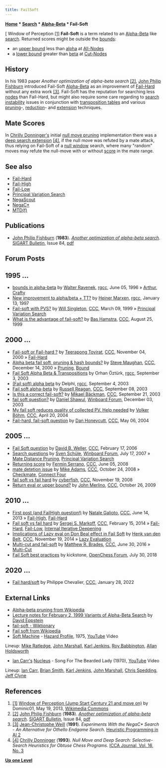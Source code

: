 ```yaml
---
title: FailSoft
---
```

**[Home](Home "Home") * [Search](Search "Search") * [Alpha-Beta](Alpha-Beta "Alpha-Beta") * Fail-Soft**

\[ Window of Perception <a id="cite-note-1" href="#cite-ref-1">[1]</a>
**Fail-Soft** is a term related to an [Alpha-Beta](Alpha-Beta "Alpha-Beta") like [search](Search "Search"). Returned scores might be outside the [bounds](Bound "Bound"):

- an [upper bound](Upper_Bound "Upper Bound") less than [alpha](Alpha "Alpha") at [All-Nodes](Node_Types#All-Nodes "Node Types")
- a [lower bound](Lower_Bound "Lower Bound") greater than [beta](Beta "Beta") at [Cut-Nodes](Node_Types#Cut-Nodes "Node Types")

## History

In his 1983 paper *Another optimization of alpha-beta search* <a id="cite-note-2" href="#cite-ref-2">[2]</a>, [John Philip Fishburn](John_Philip_Fishburn "John Philip Fishburn") introduced Fail-Soft [Alpha-Beta](Alpha-Beta "Alpha-Beta") as an improvement of [Fail-Hard](Fail-Hard "Fail-Hard") without any extra work <a id="cite-note-3" href="#cite-ref-3">[3]</a>. Fail-Soft has the reputation for searching less [nodes](Node "Node") than Fail-Hard, but might also require some care regarding to [search instability](Search_Instability "Search Instability") issues in conjunction with [transposition tables](Transposition_Table "Transposition Table") and various [pruning](Pruning "Pruning")-, [reduction](Reductions "Reductions")- and [extension](Extensions "Extensions") techniques.

## Mate Scores

In [Chrilly Donninger's](Chrilly_Donninger "Chrilly Donninger") initial [null move pruning](Null_Move_Pruning "Null Move Pruning") implementation there was a [deep search extension](Null_Move_Pruning#ThreatDetection "Null Move Pruning") <a id="cite-note-4" href="#cite-ref-4">[4]</a>, if the null move was refuted by a mate attack, thus relying on Fail-Soft of a [null window](Null_Window "Null Window") search, where many "random" moves may refute the null-move with or without [score](Score "Score") in the mate range.

## See also

- [Fail-Hard](Fail-Hard "Fail-Hard")
- [Fail-High](Fail-High "Fail-High")
- [Fail-Low](Fail-Low "Fail-Low")
- [Principal Variation Search](Principal_Variation_Search "Principal Variation Search")
- [NegaScout](NegaScout "NegaScout")
- [NegaC\*](NegaC* "NegaC*")
- [MTD(f)](</MTD(f)> "MTD(f)")

## Publications

- [John Philip Fishburn](John_Philip_Fishburn "John Philip Fishburn") (**1983**). *[Another optimization of alpha-beta search](http://portal.acm.org/citation.cfm?id=1056623.1056628&coll=DL&dl=GUIDE&CFID=26266656&CFTOKEN=86225814)*. [SIGART Bulletin](ACM#SIG "ACM"), Issue 84, [pdf](https://drive.google.com/file/d/0B2pvWWlf39g-cjJpZkc1cDhfbkk/view)

## Forum Posts

## 1995 ...

- [bounds in alpha-beta](https://groups.google.com/d/msg/rec.games.chess.computer/xkepvuKHYUc/vI9AK1G2KkwJ) by [Walter Ravenek](Walter_Ravenek "Walter Ravenek"), [rgcc](Computer_Chess_Forums "Computer Chess Forums"), June 05, 1996 » [Arthur](Arthur "Arthur"), [Crafty](Crafty "Crafty")
- [New improvement to alpha/beta + TT?](http://groups.google.com/group/rec.games.chess.computer/browse_frm/thread/a895e1a5524f8158) by [Heiner Marxen](Heiner_Marxen "Heiner Marxen"), [rgcc](Computer_Chess_Forums "Computer Chess Forums"), January 13, 1997
- [Fail-soft with PVS?](https://www.stmintz.com/ccc/index.php?id=45482) by [Will Singleton](Will_Singleton "Will Singleton"), [CCC](CCC "CCC"), March 09, 1999 » [Principal Variation Search](Principal_Variation_Search "Principal Variation Search")
- [What is the advantage of fail-soft?](https://www.stmintz.com/ccc/index.php?id=65947) by [Bas Hamstra](Bas_Hamstra "Bas Hamstra"), [CCC](CCC "CCC"), August 25, 1999

## 2000 ...

- [Fail-soft or Fail-hard ?](https://www.stmintz.com/ccc/index.php?id=136488) by [Teerapong Tovirat](Teerapong_Tovirat "Teerapong Tovirat"), [CCC](CCC "CCC"), November 04, 2000 » [Fail-Hard](Fail-Hard "Fail-Hard")
- [Alpha beta fail soft, pruning & hash bounds?](https://www.stmintz.com/ccc/index.php?id=144854) by [Steve Maughan](Steve_Maughan "Steve Maughan"), [CCC](CCC "CCC"), December 14, 2000 » [Pruning](Pruning "Pruning"), [Bound](Bound "Bound")
- [Fail Soft Alpha Beta & Transpositions](http://groups.google.com/group/rec.games.chess.computer/browse_frm/thread/287d76556a5a298c) by Orhan Öztürk, [rgcc](Computer_Chess_Forums "Computer Chess Forums"), September 3, 2003
- [(Fail soft) alpha beta](http://groups.google.com/group/rec.games.chess.computer/browse_frm/thread/91dbbc00fc666c86) by Delphi, [rgcc](Computer_Chess_Forums "Computer Chess Forums"), September 4, 2003
- [Fail soft alpha-beta](https://www.stmintz.com/ccc/index.php?id=314585) by [Russell Reagan](Russell_Reagan "Russell Reagan"), [CCC](CCC "CCC"), September 08, 2003
- [Is this a correct fail-soft?](https://www.stmintz.com/ccc/index.php?id=316955) by [Mikael Bäckman](Mikael_B%C3%A4ckman "Mikael Bäckman"), [CCC](CCC "CCC"), September 21, 2003
- [fail soft question?](http://www.open-aurec.com/wbforum/viewtopic.php?f=18&t=45430) by [Daniel Shawul](Daniel_Shawul "Daniel Shawul"), [Winboard Forum](Computer_Chess_Forums "Computer Chess Forums"), December 03, 2003
- [My fail soft reduces quality of collected PV. Help needed](https://www.stmintz.com/ccc/index.php?id=360837) by [Volker Böhm](Volker_B%C3%B6hm "Volker Böhm"), [CCC](CCC "CCC"), April 20, 2004
- [Fail-hard, fail-soft question](https://www.stmintz.com/ccc/index.php?id=363710) by [Dan Honeycutt](Dan_Honeycutt "Dan Honeycutt"), [CCC](CCC "CCC"), May 06, 2004

## 2005 ...

- [Fail Soft question](https://www.stmintz.com/ccc/index.php?id=487414) by [David B. Weller](David_B._Weller "David B. Weller"), [CCC](CCC "CCC"), February 17, 2006
- [Search questions](http://www.open-aurec.com/wbforum/viewtopic.php?f=4&t=6665) by [Sven Schüle](Sven_Sch%C3%BCle "Sven Schüle"), [Winboard Forum](Computer_Chess_Forums "Computer Chess Forums"), July 17, 2007 » [Mate Distance Pruning](Mate_Distance_Pruning "Mate Distance Pruning"), [Principal Variation Search](Principal_Variation_Search "Principal Variation Search")
- [Returning score](http://www.talkchess.com/forum3/viewtopic.php?f=7&t=21627) by [Fermin Serrano](Fermin_Serrano "Fermin Serrano"), [CCC](CCC "CCC"), June 05, 2008
- [mate detetion issue](http://www.talkchess.com/forum/viewtopic.php?t=24560) by [Mike Adams](index.php?title=Mike_Adams&action=edit&redlink=1 "Mike Adams (page does not exist)"), [CCC](CCC "CCC"), October 24, 2008 » [Checkmate](Checkmate "Checkmate"), [Connect Four](Connect_Four "Connect Four")
- [fail soft vs fail hard](http://www.talkchess.com/forum/viewtopic.php?t=24954) by [cyberfish](Matthew_Lai "Matthew Lai"), [CCC](CCC "CCC"), November 19, 2008
- [Return eval or upper bound?](http://www.talkchess.com/forum/viewtopic.php?t=30333) by [John Merlino](John_Merlino "John Merlino"), [CCC](CCC "CCC"), October 26, 2009

## 2010 ...

- [First post (and FailHigh question!)](http://www.talkchess.com/forum/viewtopic.php?t=48274) by [Natale Galioto](index.php?title=Natale_Galioto&action=edit&redlink=1 "Natale Galioto (page does not exist)"), [CCC](CCC "CCC"), June 14, 2013 » [Fail-High](Fail-High "Fail-High"), [Fail-Hard](Fail-Hard "Fail-Hard")
- [Fail soft vs fail hard](http://www.talkchess.com/forum/viewtopic.php?t=51284) by [Sergei S. Markoff](Sergei_Markoff "Sergei Markoff"), [CCC](CCC "CCC"), February 15, 2014 » [Fail-Hard](Fail-Hard "Fail-Hard"), [Fail-Low](Fail-Low "Fail-Low"), [Internal Iterative Deepening](Internal_Iterative_Deepening "Internal Iterative Deepening")
- [Implications of Lazy eval on Don Beal effect in Fail Soft](http://www.talkchess.com/forum/viewtopic.php?t=54387) by [Henk van den Belt](index.php?title=Henk_van_den_Belt&action=edit&redlink=1 "Henk van den Belt (page does not exist)"), [CCC](CCC "CCC"), November 19, 2014 » [Lazy Evaluation](Lazy_Evaluation "Lazy Evaluation")
- [Multi-cut and fail-soft](http://www.talkchess.com/forum/viewtopic.php?t=60650) by [Matthew R. Brades](Matthew_R._Brades "Matthew R. Brades"), [CCC](CCC "CCC"), June 30, 2016 » [Multi-Cut](Multi-Cut "Multi-Cut")
- [Fail Soft best practices](http://www.open-chess.org/viewtopic.php?f=5&t=3180) by kickstone, [OpenChess Forum](Computer_Chess_Forums "Computer Chess Forums"), July 30, 2018

## 2020 ...

- [Fail hard/soft](https://www.talkchess.com/forum3/viewtopic.php?f=7&t=79223) by Philippe Chevalier, [CCC](CCC "CCC"), January 28, 2022

## External Links

- [Alpha–beta pruning from Wikipedia](https://en.wikipedia.org/wiki/Alpha%E2%80%93beta_pruning#Pseudocode)
- [Lecture notes for February 2, 1999 Variants of Alpha-Beta Search](https://www.ics.uci.edu/~eppstein/180a/990202b.html) by [David Eppstein](David_Eppstein "David Eppstein")
- [fail-soft - Wiktionary](https://en.wiktionary.org/wiki/fail-soft)
- [Fail soft from Wikipedia](https://en.wikipedia.org/wiki/Fail_soft)
- [Soft Machine](Category:Soft_Machine "Category:Soft Machine") - [Hazard Profile](<https://en.wikipedia.org/wiki/Bundles_(album)>), 1975, [YouTube](https://en.wikipedia.org/wiki/YouTube) Video

Lineup: [Mike Ratledge](https://en.wikipedia.org/wiki/Mike_Ratledge), [John Marshall](Category:John_Marshall "Category:John Marshall"), [Karl Jenkins](Category:Karl_Jenkins "Category:Karl Jenkins"), [Roy Babbington](Category:Roy_Babbington "Category:Roy Babbington"), [Allan Holdsworth](Category:Allan_Holdsworth "Category:Allan Holdsworth")

- [Ian Carr's](Category:Ian_Carr "Category:Ian Carr") [Nucleus](Category:Nucleus "Category:Nucleus") - Song For The Bearded Lady (1970), [YouTube](https://en.wikipedia.org/wiki/YouTube) Video

Lineup: [Ian Carr](Category:Ian_Carr "Category:Ian Carr"), [Brian Smith](https://en.wikipedia.org/wiki/Brian_Smith_%28musician%29), [Karl Jenkins](Category:Karl_Jenkins "Category:Karl Jenkins"), [John Marshall](Category:John_Marshall "Category:John Marshall"), [Chris Spedding](https://en.wikipedia.org/wiki/Chris_Spedding), [Jeff Clyne](Category:Jeff_Clyne "Category:Jeff Clyne")

## References

1. <a id="cite-ref-1" href="#cite-note-1">[1]</a> [Window of Perception (Jump Start Century 21 and move on)](https://commons.wikimedia.org/wiki/File:Modern_Tropical_Art-Window_of_Perception.jpg) by Dominic01, May 19, 2013, [Wikimedia Commons](https://en.wikipedia.org/wiki/Wikimedia_Commons)
1. <a id="cite-ref-2" href="#cite-note-2">[2]</a> [John Philip Fishburn](John_Philip_Fishburn "John Philip Fishburn") (**1983**). *[Another optimization of alpha-beta search](http://portal.acm.org/citation.cfm?id=1056623.1056628&coll=DL&dl=GUIDE&CFID=26266656&CFTOKEN=86225814)*. [SIGART Bulletin](ACM#SIG "ACM"), Issue 84, [pdf](https://drive.google.com/file/d/0B2pvWWlf39g-cjJpZkc1cDhfbkk/view)
1. <a id="cite-ref-3" href="#cite-note-3">[3]</a> [Jean-Christophe Weill](Jean-Christophe_Weill "Jean-Christophe Weill") (**1991**). *Experiments With the NegaC\* Search - An Alternative for Othello Endgame Search.* [Heuristic Programming in AI 2](2nd_Computer_Olympiad#Workshop "2nd Computer Olympiad")
1. <a id="cite-ref-4" href="#cite-note-4">[4]</a> [Chrilly Donninger](Chrilly_Donninger "Chrilly Donninger") (**1993**). *Null Move and Deep Search: Selective-Search Heuristics for Obtuse Chess Programs.* [ICCA Journal, Vol. 16, No. 3](ICGA_Journal#16_3 "ICGA Journal")

**[Up one Level](Alpha-Beta "Alpha-Beta")**

